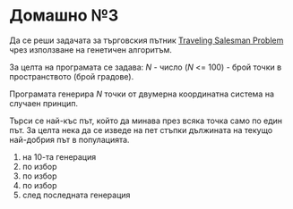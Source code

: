 # Домашно №3
Да се реши задачата за търговския пътник [Traveling Salesman Problem](https://en.wikipedia.org/wiki/Travelling_salesman_problem) чрез използване на генетичен алгоритъм.

За целта на програмата се задава: *N* - число (*N* <= 100) - брой точки в пространството (брой градове).

Програмата генерира *N* точки от двумерна координатна система на случаен принцип.

Търси се най-къс път, който да минава през всяка точка само по един път. За целта нека да се изведе на пет стъпки дължината на текущо най-добрия път в популацията.

1. на 10-та генерация
2. по избор
3. по избор
4. по избор
5. след последната генерация